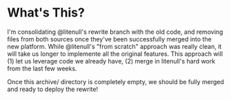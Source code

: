 # What's This?

I'm consolidating @litenull's rewrite branch with the old code, and removing files from both sources once they've been
successfully merged into the new platform. While @litenull's "from scratch" approach was really clean, it will take
us longer to implemente all the original features. This approach will (1) let us leverage code we already have, (2) merge
in litenull's hard work from the last few weeks.

Once this archive/ directory is completely empty, we should be fully merged and ready to deploy the rewrite!